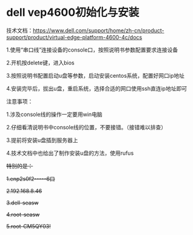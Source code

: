 # dell vep4600初始化与安装

技术文档：https://www.dell.com/support/home/zh-cn/product-support/product/virtual-edge-platform-4600-4c/docs

1.使用“串口线”连接设备的console口，按照说明书参数配置要求连接设备

2.开机按delete键，进入bios

3.按照说明书配置启动u盘等参数，启动安装centos系统，配置好网口ip地址

4.安装完毕后，拔出u盘，重启系统，选择合适的网口使用ssh直连ip地址即可

注意事项：

1.涉及console线的操作一定要用win电脑

2.仔细看清说明书中console线的位置，不要接错。（接错难以排查）

3.提前将安装u盘插到服务器上

4.技术文档中也给出了制作安装u盘的方法，使用rufus

~~特别的是：~~

~~1.enp2s0f2-----6口~~

~~2.192.168.8.46~~

~~3.dell-seasw~~

~~4.root-seasw~~

~~5.root-CM5QY03!~~